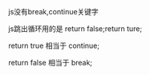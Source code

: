 js没有break,continue关键字

js跳出循环用的是 return false;return ture;

return true 相当于 continue;

return false 相当于 break;